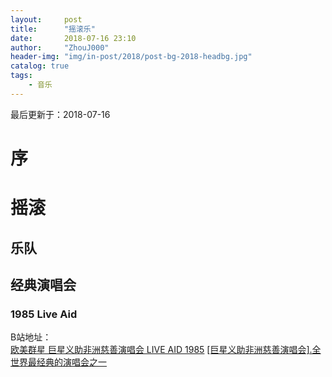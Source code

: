 ```yaml
---
layout:     post
title:      "摇滚乐"
date:       2018-07-16 23:10
author:     "ZhouJ000"
header-img: "img/in-post/2018/post-bg-2018-headbg.jpg"
catalog: true
tags:
    - 音乐
--- 
```


<font id="last-updated">最后更新于：2018-07-16</font>

# 序


# 摇滚

## 乐队



## 经典演唱会

### 1985 Live Aid

B站地址：  
[欧美群星 巨星义助非洲慈善演唱会 LIVE AID 1985](https://www.bilibili.com/video/av3025108)
[[巨星义助非洲慈善演唱会].全世界最经典的演唱会之一](https://www.bilibili.com/video/av15755179)